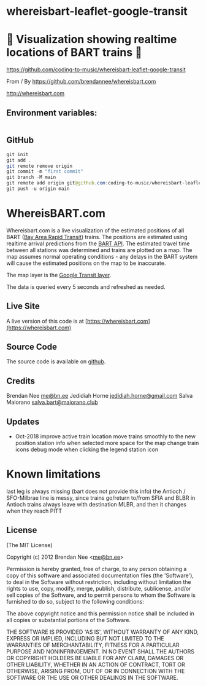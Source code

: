 # whereisbart-leaflet-google-transit

# 🚀 Visualization showing realtime locations of BART trains 🚀


https://github.com/coding-to-music/whereisbart-leaflet-google-transit

From / By https://github.com/brendannee/whereisbart.com

http://whereisbart.com

## Environment variables:

```java

```

## GitHub

```java
git init
git add .
git remote remove origin
git commit -m "first commit"
git branch -M main
git remote add origin git@github.com:coding-to-music/whereisbart-leaflet-google-transit.git
git push -u origin main
```

# WhereisBART.com

Whereisbart.com is a live visualization of the estimated positions of all BART ([Bay Area Rapid Transit](https://bart.gov)) trains.
The positions are estimated using realtime arrival predictions from the [BART API](https://www.bart.gov/schedules/developers/api.aspx).
The estimated travel time between all stations was determined and trains are plotted on a map.
The map assumes normal operating conditions - any delays in the BART system will cause the estimated positions on the map to be inaccurate.

The map layer is the [Google Transit layer](https://blinktag.com/google-transit-layer-through-google-maps-api/).

The data is queried every 5 seconds and refreshed as needed.

## Live Site

A live version of this code is at [https://whereisbart.com](https://whereisbart.com)

## Source Code
The source code is available on [github](https://github.com/brendannee/whereisbart.com).

## Credits

Brendan Nee  me@bn.ee
Jedidiah Horne jedidiah.horne@gmail.com
Salva Maiorano salva.bart@maiorano.club

## Updates

- Oct-2018
improve active train location
move trains smoothly to the new position
station info when selected
more space for the map
change train icons
debug mode when clicking the legend station icon

# Known limitations
last leg is always missing (bart does not provide this info)
the Antioch / SFO-Milbrae line is messy, since trains go/return to/from SFIA and BLBR
in Antioch trains always leave with destination MLBR, and then it changes when they reach PITT


## License

(The MIT License)

Copyright (c) 2012 Brendan Nee &lt;me@bn.ee&gt;

Permission is hereby granted, free of charge, to any person obtaining
a copy of this software and associated documentation files (the
'Software'), to deal in the Software without restriction, including
without limitation the rights to use, copy, modify, merge, publish,
distribute, sublicense, and/or sell copies of the Software, and to
permit persons to whom the Software is furnished to do so, subject to
the following conditions:

The above copyright notice and this permission notice shall be
included in all copies or substantial portions of the Software.

THE SOFTWARE IS PROVIDED 'AS IS', WITHOUT WARRANTY OF ANY KIND,
EXPRESS OR IMPLIED, INCLUDING BUT NOT LIMITED TO THE WARRANTIES OF
MERCHANTABILITY, FITNESS FOR A PARTICULAR PURPOSE AND NONINFRINGEMENT.
IN NO EVENT SHALL THE AUTHORS OR COPYRIGHT HOLDERS BE LIABLE FOR ANY
CLAIM, DAMAGES OR OTHER LIABILITY, WHETHER IN AN ACTION OF CONTRACT,
TORT OR OTHERWISE, ARISING FROM, OUT OF OR IN CONNECTION WITH THE
SOFTWARE OR THE USE OR OTHER DEALINGS IN THE SOFTWARE.
